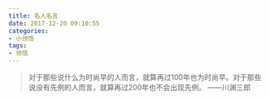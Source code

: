 ```yaml
---
title: 名人名言
date: 2017-12-20 09:10:55
categories:
- 小领悟
tags: 
- 领悟
---
```


> 对于那些说什么为时尚早的人而言，就算再过100年也为时尚早。对于那些说没有先例的人而言，就算再过200年也不会出现先例。 ——川渊三郎

